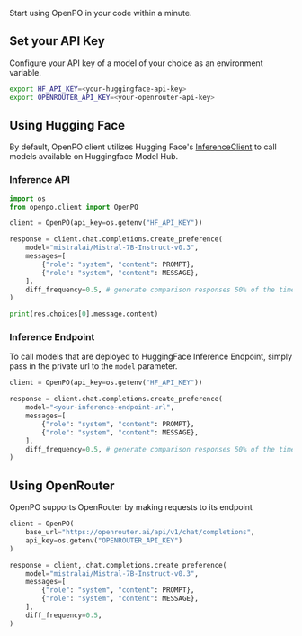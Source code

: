 Start using OpenPO in your code within a minute.

## Set your API Key
Configure your API key of a model of your choice as an environment variable.

```bash
export HF_API_KEY=<your-huggingface-api-key>
export OPENROUTER_API_KEY=<your-openrouter-api-key>
```

## Using Hugging Face
By default, OpenPO client utilizes Hugging Face's [InferenceClient](https://huggingface.co/docs/huggingface_hub/en/package_reference/inference_client) to call models available on Huggingface Model Hub.

### Inference API

```python
import os
from openpo.client import OpenPO

client = OpenPO(api_key=os.getenv("HF_API_KEY"))

response = client.chat.completions.create_preference(
    model="mistralai/Mistral-7B-Instruct-v0.3",
    messages=[
        {"role": "system", "content": PROMPT},
        {"role": "system", "content": MESSAGE},
    ],
    diff_frequency=0.5, # generate comparison responses 50% of the time
)

print(res.choices[0].message.content)
```

### Inference Endpoint
To call models that are deployed to HuggingFace Inference Endpoint, simply pass in the private url to the `model` parameter.

```python
client = OpenPO(api_key=os.getenv("HF_API_KEY"))

response = client.chat.completions.create_preference(
    model="<your-inference-endpoint-url",
    messages=[
        {"role": "system", "content": PROMPT},
        {"role": "system", "content": MESSAGE},
    ],
    diff_frequency=0.5, # generate comparison responses 50% of the time
)
```

## Using OpenRouter
OpenPO supports OpenRouter by making requests to its endpoint

```python
client = OpenPO(
    base_url="https://openrouter.ai/api/v1/chat/completions",
    api_key=os.getenv("OPENROUTER_API_KEY")
)

response = client,.chat.completions.create_preference(
    model="mistralai/Mistral-7B-Instruct-v0.3",
    messages=[
        {"role": "system", "content": PROMPT},
        {"role": "system", "content": MESSAGE},
    ],
    diff_frequency=0.5,
)
```